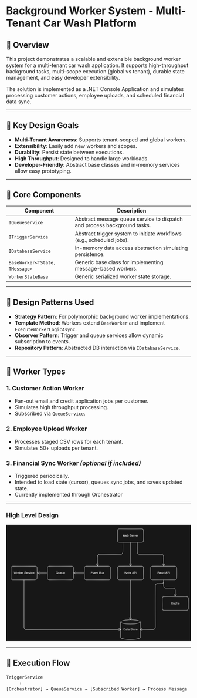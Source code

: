 # Background Worker System - Multi-Tenant Car Wash Platform

## 📘 Overview

This project demonstrates a scalable and extensible background worker system for a multi-tenant car wash application. It supports high-throughput background tasks, multi-scope execution (global vs tenant), durable state management, and easy developer extensibility.

The solution is implemented as a .NET Console Application and simulates processing customer actions, employee uploads, and scheduled financial data sync.

---

## 🧱 Key Design Goals

- **Multi-Tenant Awareness**: Supports tenant-scoped and global workers.
- **Extensibility**: Easily add new workers and scopes.
- **Durability**: Persist state between executions.
- **High Throughput**: Designed to handle large workloads.
- **Developer-Friendly**: Abstract base classes and in-memory services allow easy prototyping.

---

## 🧩 Core Components

| Component                      | Description                                                              |
|--------------------------------|--------------------------------------------------------------------------|
| `IQueueService`                | Abstract message queue service to dispatch and process background tasks. |
| `ITriggerService`              | Abstract trigger system to initiate workflows (e.g., scheduled jobs).    |
| `IDatabaseService`             | In-memory data access abstraction simulating persistence.                |
| `BaseWorker<TState, TMessage>` | Generic base class for implementing message-based workers.               |
| `WorkerStateBase`              | Generic serialized worker state storage.                                 |

---

## 🧠 Design Patterns Used

- **Strategy Pattern**: For polymorphic background worker implementations.
- **Template Method**: Workers extend `BaseWorker` and implement `ExecuteWorkerLogicAsync`.
- **Observer Pattern**: Trigger and queue services allow dynamic subscription to events.
- **Repository Pattern**: Abstracted DB interaction via `IDatabaseService`.

---

## 🚀 Worker Types

### 1. Customer Action Worker
- Fan-out email and credit application jobs per customer.
- Simulates high throughput processing.
- Subscribed via `QueueService`.

### 2. Employee Upload Worker
- Processes staged CSV rows for each tenant.
- Simulates 50+ uploads per tenant.

### 3. Financial Sync Worker *(optional if included)*
- Triggered periodically.
- Intended to load state (cursor), queues sync jobs, and saves updated state.
- Currently implemented through Orchestrator

---

### High Level Design
![Flow Chart](./Diagrams/High-level-system-design.PNG)

---

## 🔁 Execution Flow

```text
TriggerService
     ↓
[Orchestrator] → QueueService → [Subscribed Worker] → Process Message
